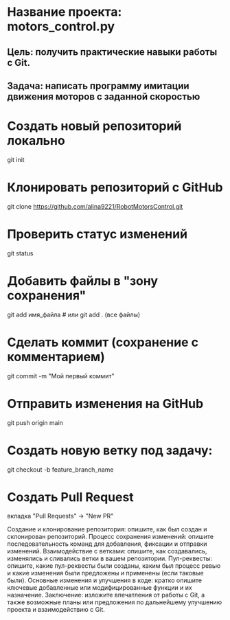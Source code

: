 # Название проекта: motors_control.py
## Цель: получить практические навыки работы с Git. 
## Задача: написать программу имитации движения моторов с заданной скоростью

# Создать новый репозиторий локально
git init

# Клонировать репозиторий с GitHub
git clone https://github.com/alina9221/RobotMotorsControl.git

# Проверить статус изменений
git status

# Добавить файлы в "зону сохранения"
git add имя_файла  # или git add . (все файлы)

# Сделать коммит (сохранение с комментарием)
git commit -m "Мой первый коммит"

# Отправить изменения на GitHub
git push origin main

# Создать новую ветку под задачу:
git checkout -b feature_branch_name

# Создать Pull Request 
вкладка "Pull Requests" → "New PR"

Создание и клонирование репозитория: опишите, как был создан и склонирован репозиторий.
Процесс сохранения изменений: опишите последовательность команд для добавления, фиксации и отправки изменений.
Взаимодействие с ветками: опишите, как создавались, изменялись и сливались ветки в вашем репозитории.
Пул-реквесты: опишите, какие пул-реквесты были созданы, каким был процесс ревью и какие изменения были предложены и применены (если таковые были).
Основные изменения и улучшения в коде: кратко опишите ключевые добавленные или модифицированные функции и их назначение.
Заключение: изложите впечатления от работы с Git, а также возможные планы или предложения по дальнейшему улучшению проекта и взаимодействию с Git.
